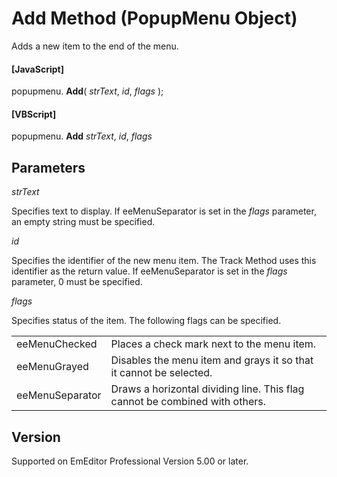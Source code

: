 # Add Method (PopupMenu Object)

Adds a new item to the end of the menu.

#### \[JavaScript\]

popupmenu. **Add**( _strText_, _id_, _flags_ );

#### \[VBScript\]

popupmenu. **Add** _strText_, _id_, _flags_

## Parameters

_strText_

Specifies text to display. If eeMenuSeparator is set in the _flags_ parameter, an empty string must be specified.

_id_

Specifies the identifier of the new menu item. The Track Method uses this identifier as the return value. If eeMenuSeparator is set in the _flags_ parameter, 0 must be specified.

_flags_

Specifies status of the item. The following flags can be specified.

|     |     |
| --- | --- |
| eeMenuChecked | Places a check mark next to the menu item. |
| eeMenuGrayed | Disables the menu item and grays it so that it cannot be selected. |
| eeMenuSeparator | Draws a horizontal dividing line. This flag cannot be combined with others. |

## Version

Supported on EmEditor Professional Version 5.00 or later.